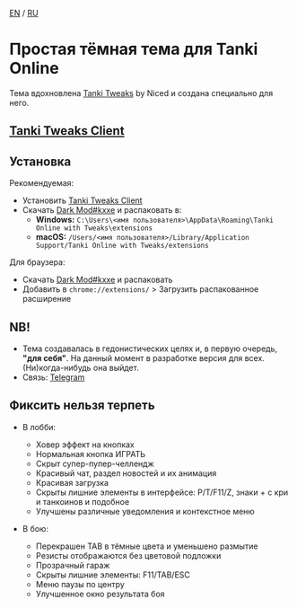 [EN](README.en.md) / [RU](README.md)

# Простая тёмная тема для Tanki Online

Тема вдохновлена [Tanki Tweaks](https://chromewebstore.google.com/detail/tanki-tweaks/khcoecipddmigggaeokhmhmhjhlpcpnb) by Niced и создана специально для него.

## [Tanki Tweaks Client](https://github.com/tettov/tanki-tweaks-client)

## Установка

Рекомендуемая:
- Установить [Tanki Tweaks Client](https://github.com/tettov/tanki-tweaks-client)
- Скачать [Dark Mod#kxxe](https://github.com/Makxxe/darkmodkxxe/releases) и распаковать в:
  - **Windows:** `C:\Users\<имя пользователя>\AppData\Roaming\Tanki Online with Tweaks\extensions`
  - **macOS:** `/Users/<имя пользователя>/Library/Application Support/Tanki Online with Tweaks/extensions`

Для браузера:
- Скачать [Dark Mod#kxxe](https://github.com/Makxxe/darkmodkxxe/releases) и распаковать
- Добавить в `chrome://extensions/` > Загрузить распакованное расширение

## **NB!**

- Тема создавалась в гедонистических целях и, в первую очередь, **"для себя"**. На данный момент в разработке версия для всех. (Ни)когда-нибудь она выйдет.
- Связь: [Telegram](https://t.me/themakxxe)


## Фиксить нельзя терпеть

- В лобби:
    - Ховер эффект на кнопках
    - Нормальная кнопка ИГРАТЬ
    - Скрыт супер-пупер-челлендж
    - Красивый чат, раздел новостей и их анимация
    - Красивая загрузка
    - Скрыты лишние элементы в интерфейсе: P/T/F11/Z, знаки + с кри и танкоинов и подобное
    - Улучшены различные уведомления и контекстное меню
      
- В бою:
    - Перекрашен TAB в тёмные цвета и уменьшено размытие
    - Резисты отображаются без цветовой подложки
    - Прозрачный гараж
    - Скрыты лишние элементы: F11/TAB/ESC
    - Меню паузы по центру
    - Улучшенное окно результата боя
